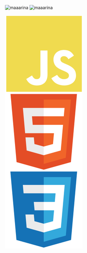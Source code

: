 
 <img style="margin-top: 24px" src="https://github-readme-stats.vercel.app/api/top-langs?username=maaarina&show_icons=true&theme=codeSTACKr&locale=pt-br&layout=compact&border_radius=0&card_width=445" alt="maaarina" />

<img style="margin-top: 24px" src="https://github-readme-stats.vercel.app/api?username=maaarina&show_icons=true&theme=codeSTACKr&locale=pt-br&border_radius=0" alt="maaarina" />
  
  
<div style="display: inline_block"> 
 <br>
  <img align="center" alt="M-Js" src="https://raw.githubusercontent.com/devicons/devicon/master/icons/javascript/javascript-plain.svg">
  <img align="center" alt="M-HTML" src="https://raw.githubusercontent.com/devicons/devicon/master/icons/html5/html5-original.svg">
  <img align="center" alt="M-CSS" src="https://raw.githubusercontent.com/devicons/devicon/master/icons/css3/css3-original.svg">
</div>
 
 
 
